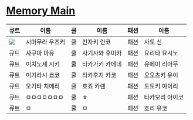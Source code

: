 # [Memory Main](https://ifielf.github.io/Memory)
|큐트|이름|쿨|이름|패션|이름|
|--|--|--|--|--|--|
|<img src="../../12008305/001.png">|시마무라 우즈키|쿨|칸자키 란코|패션|사토 신|
|큐트|사쿠마 마유|쿨|사기사와 후미카|패션|요리타 요시노|
|큐트|이치노세 시키|쿨|타카가키 카에데|패션|유메미 리아무|
|큐트|이가라시 쿄코|쿨|타카후지 카코|패션|오오츠키 유이|
|큐트|오가타 치에리|쿨|호죠 카렌|패션|토토키 아이리|
|큐트|ㅁㅁㅁㅁㅁㅁㅁ|쿨|ㅎ|패션|타카모리 아이코|
|큐트|ㅁ|쿨|ㅁ|패션|호리 유코|
